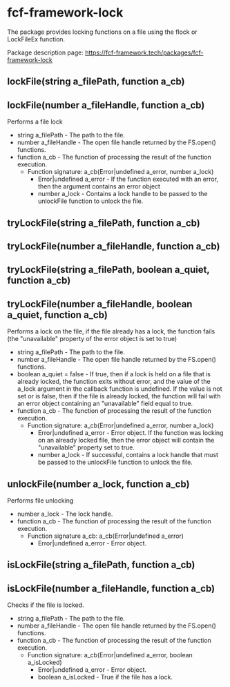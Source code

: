 # fcf-framework-lock

The package provides locking functions on a file using the flock or LockFileEx function.

Package description page: https://fcf-framework.tech/packages/fcf-framework-lock

## lockFile(string a_filePath, function a_cb)
## lockFile(number a_fileHandle, function a_cb)
Performs a file lock
- string a_filePath - The path to the file.
- number a_fileHandle - The open file handle returned by the FS.open() functions.
- function a_cb - The function of processing the result of the function execution.
    - Function signature: a_cb(Error|undefined a_error, number a_lock)
        - Error|undefined a_error - If the function executed with an error, then the argument contains an error object
        - number a_lock - Contains a lock handle to be passed to the unlockFile function to unlock the file.

## tryLockFile(string a_filePath, function a_cb)
## tryLockFile(number a_fileHandle, function a_cb)
## tryLockFile(string a_filePath, boolean a_quiet, function a_cb)
## tryLockFile(number a_fileHandle, boolean a_quiet, function a_cb)
Performs a lock on the file, if the file already has a lock, the function fails (the "unavailable" property of the error object is set to true)
- string a_filePath - The path to the file.
- number a_fileHandle - The open file handle returned by the FS.open() functions.
- boolean a_quiet = false - If true, then if a lock is held on a file that is already locked, the function exits without error, and the value of the a_lock argument in the callback function is undefined. If the value is not set or is false, then if the file is already locked, the function will fail with an error object containing an "unavailable" field equal to true.
- function a_cb - The function of processing the result of the function execution.
    - Function signature: a_cb(Error|undefined a_error, number a_lock)
        - Error|undefined a_error - Error object. If the function was locking on an already locked file, then the error object will contain the "unavailable" property set to true.
        - number a_lock - If successful, contains a lock handle that must be passed to the unlockFile function to unlock the file.

## unlockFile(number a_lock, function a_cb)
Performs file unlocking
- number a_lock - The lock handle.
- function a_cb - The function of processing the result of the function execution.
    - Function signature a_cb: a_cb(Error|undefined a_error)
        - Error|undefined a_error - Error object.

## isLockFile(string a_filePath, function a_cb)
## isLockFile(number a_fileHandle, function a_cb)
Checks if the file is locked.
- string a_filePath - The path to the file.
- number a_fileHandle - The open file handle returned by the FS.open() functions.
- function a_cb - The function of processing the result of the function execution.
    - Function signature: a_cb(Error|undefined a_error, boolean a_isLocked)
        - Error|undefined a_error - Error object.
        - boolean a_isLocked - True if the file has a lock.
